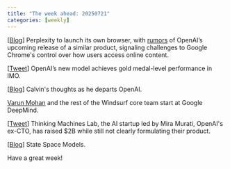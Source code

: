 ```yaml
---
title: "The week ahead: 20250721"
categories: [weekly]
---
```


[[Blog](https://comet.perplexity.ai/)] Perplexity to launch its own browser,
with
[rumors](https://www.reuters.com/business/media-telecom/openai-release-web-browser-challenge-google-chrome-2025-07-09/)
of OpenAI’s upcoming release of a similar product, signaling challenges to
Google Chrome's control over how users access online content.

[[Tweet](http://x.com/alexwei_/status/1946477742855532918)] OpenAI’s new
model achieves gold medal-level performance in IMO.

[[Blog](https://calv.info/openai-reflections)] Calvin's thoughts as he departs
OpenAI.

[Varun Mohan](https://x.com/_mohansolo) and the rest of the Windsurf core team
start at Google DeepMind.

[[Tweet](https://x.com/miramurati/status/1945166365834535247)] Thinking Machines
Lab, the AI startup led by Mira Murati, OpenAI's ex-CTO, has raised $2B while
still not clearly formulating their product.

[[Blog](https://newsletter.maartengrootendorst.com/p/a-visual-guide-to-mamba-and-state)]
State Space Models.

Have a great week!
